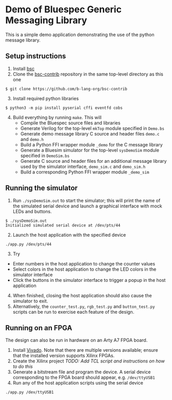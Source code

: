 # Demo of Bluespec Generic Messaging Library
This is a simple demo application demonstrating the use of the python message library.

## Setup instructions
1. Install [bsc](https://github.com/b-lang-org/bsc)
2. Clone the [bsc-contrib](https://github.com/b-lang-org/bsc-contrib) repository in the same top-level directory as this one
```
$ git clone https://github.com/b-lang-org/bsc-contrib
```
3. Install required python libraries
```
$ python3 -m pip install pyserial cffi eventfd cobs
```
4. Build everything by running `make`.  This will
   * Compile the Bluespec source files and libraries
   * Generate Verilog for the top-level `mkTop` module specified in `Demo.bs`
   * Generate demo message library C source and header files `demo.c` and `demo.h`
   * Build a Python FFI wrapper module `_demo` for the C message library
   * Generate a Bluesim simulator for the top-level `sysDemoSim` module specified in `DemoSim.bs`
   * Generate C source and header files for an additional message library used by the simulator interface, `demo_sim.c` and `demo_sim.h`
   * Build a corresponding Python FFI wrapper module `_demo_sim`


## Running the simulator
1. Run `./sysDemoSim.out` to start the simulator; this will print the name of the simulated serial device and launch a graphical interface with mock LEDs and buttons.
```
$ ./sysDemoSim.out
Initialized simulated serial device at /dev/pts/44
```
2. Launch the host application with the specified device
```
./app.py /dev/pts/44
```
3. Try
  * Enter numbers in the host application to change the counter values
  * Select colors in the host application to change the LED colors in the simulator interface
  * Click the buttons in the simulator interface to trigger a popup in the host application
4. When finished, closing the host application should also cause the simulator to exit.
5. Alternatively, the `counter_test.py`, `rgb_test.py` and `button_test.py` scripts can be run to exercise each feature of the design.


## Running on an FPGA
The design can also be run in hardware on an Arty A7 FPGA board.
1. Install [Vivado](https://www.xilinx.com/products/design-tools/vivado.html).  Note that there are multiple versions available; ensure that the installed version supports Xilinx FPGAs.
2. Create the Xilinx project _TODO: Add TCL script and instructions on how to do this_
3. Generate a bitstream file and program the device.  A serial device corresponding to the FPGA board should appear, e.g. `/dev/ttyUSB1`
4. Run any of the host application scripts using the serial device
```
./app.py /dev/ttyUSB1
``` 
